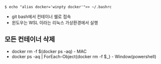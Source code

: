 ```
$ echo "alias docker='winpty docker'">> ~/.bashrc
```
+ git bash에서 컨테이너 쉘로 접속
+ 윈도우는 WSL 이라는 리눅스 가상환경에서 실행

## 모든 컨테이너 삭제
+ docker rm -f $(docker ps -aq) - MAC
+ docker ps -aq | ForEach-Object{docker rm -f $_} - Window(powershell)

